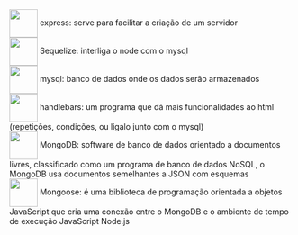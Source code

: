 <div>
    <img align="center" src="https://64.media.tumblr.com/ff2ec7a3596e6aa2abca06a04827dcf3/tumblr_pclhvhLxfk1xbwp7jo4_r1_400.gif" width="50px">
    express: serve para facilitar a criação de um servidor
</div>
<div>
    <img align="center" src="https://64.media.tumblr.com/ff2ec7a3596e6aa2abca06a04827dcf3/tumblr_pclhvhLxfk1xbwp7jo4_r1_400.gif" width="50px">
    Sequelize: interliga o node com o mysql
</div>
<div>
    <img align="center" src="https://64.media.tumblr.com/ff2ec7a3596e6aa2abca06a04827dcf3/tumblr_pclhvhLxfk1xbwp7jo4_r1_400.gif" width="50px">
    mysql: banco de dados onde os dados serão armazenados
</div>
<div>
    <img align="center" src="https://64.media.tumblr.com/ff2ec7a3596e6aa2abca06a04827dcf3/tumblr_pclhvhLxfk1xbwp7jo4_r1_400.gif" width="50px">
    handlebars: um programa que dá mais funcionalidades ao html (repetições, condições, ou ligalo junto com o mysql)
</div>
<div>
    <img align="center" src="https://64.media.tumblr.com/ff2ec7a3596e6aa2abca06a04827dcf3/tumblr_pclhvhLxfk1xbwp7jo4_r1_400.gif" width="50px">
    MongoDB: software de banco de dados orientado a documentos livres, classificado como um programa de banco de dados NoSQL, o MongoDB usa documentos semelhantes a JSON com esquemas
</div>
<div>
    <img align="center" src="https://64.media.tumblr.com/ff2ec7a3596e6aa2abca06a04827dcf3/tumblr_pclhvhLxfk1xbwp7jo4_r1_400.gif" width="50px">
    Mongoose: é uma biblioteca de programação orientada a objetos JavaScript que cria uma conexão entre o MongoDB e o ambiente de tempo de execução JavaScript Node.js
</div>
